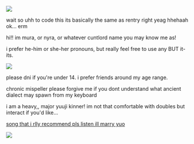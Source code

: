 ![](https://cdn.discordapp.com/attachments/1141444765045506150/1181659508091650230/ezgif.com-gif-maker.gif?ex=6581dd2c&is=656f682c&hm=a1ebb6bc635c6da7bea5a3cb0b03eab92595ee366604d376be68ffa38f5cf3c6&)

wait so uhh to code this its basically the same as rentry right yeag hhehaah ok... erm

hi!! im mura, or nyra, or whatever cuntlord name you may know me as! 

i prefer he-him or she-her pronouns, but really feel free to use any BUT it-its.

![](https://cdn.discordapp.com/attachments/887048432097853440/1185394799977709659/ezgif.com-video-to-gif-converted.gif?ex=658f73ef&is=657cfeef&hm=1271b0003f35386511feff88968f89fc7a206244a6a5ca753d6ecd4cf6c7aa11&)

please dni if you're under 14. i prefer friends around my age range.

chronic mispeller please forgive me if you dont understand what ancient dialect may spawn from my keyboard

i am a heavy,, major yuuji kinner! im not that comfortable with doubles but interact if you'd like...

[song that i rlly recommend pls listen ill marry yuo](https://open.spotify.com/track/180AbZduI6bYQIzwCHRwu9?si=8XTOxIgVTwSqXEszSyPPXA)

![](https://cdn.discordapp.com/attachments/887048432097853440/1185395432508117063/ezgif.com-video-to-gif-converted.gif?ex=658f7486&is=657cff86&hm=39d940d30aea0f22f38a5837b5500deb0684b4a027d6d053be16f2e8991586c9&)
